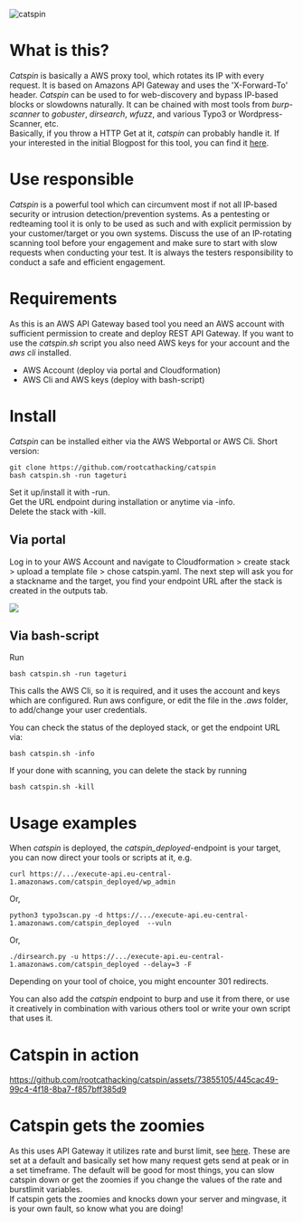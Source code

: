 
![catspin](https://i.chzbgr.com/full/7889062656/h10C497C8/cat-spinning-on-a-roomba "catspin")

# What is this?
*Catspin* is basically a AWS proxy tool, which rotates its IP with every request. It is based on Amazons API Gateway and uses the 'X-Forward-To' header.
*Catspin* can be used to for web-discovery and bypass IP-based blocks or slowdowns naturally. It can be chained with most tools from *burp-scanner* to *gobuster*, *dirsearch*, *wfuzz*, and various Typo3 or Wordpress-Scanner, etc.    
Basically, if you throw a HTTP Get at it, *catspin* can probably handle it. If your interested in the initial Blogpost for this tool, you can find it [here](https://www.rootcat.de/blog/catspin_july22/).

# Use responsible
*Catspin* is a powerful tool which can circumvent most if not all IP-based security or intrusion detection/prevention systems. As a pentesting or redteaming tool it is only to be used as such and with explicit permission by your customer/target or you own systems. Discuss the use of an IP-rotating scanning tool before your engagement and make sure to start with slow requests when conducting your test. It is always the testers responsibility to conduct a safe and efficient engagement.    

# Requirements
As this is an AWS API Gateway based tool you need an AWS account with sufficient permission to create and deploy REST API Gateway.
If you want to use the *catspin.sh* script you also need AWS keys for your account and the *aws cli* installed.

* AWS Account (deploy via portal and Cloudformation)
* AWS Cli and AWS keys (deploy with bash-script)

# Install
*Catspin* can be installed either via the AWS Webportal or AWS Cli.
Short version:
```
git clone https://github.com/rootcathacking/catspin
bash catspin.sh -run tageturi
```

Set it up/install it with -run.   
Get the URL endpoint during installation or anytime via -info.   
Delete the stack with -kill.   


## Via portal
Log in to your AWS Account and navigate to Cloudformation > create stack > upload a template file > chose catspin.yaml. The next step will ask you for a stackname and the target, you find your endpoint URL after the stack is created in the outputs tab.

![](https://github.com/rootcathacking/catspin/blob/main/cloudformation_install.png)

## Via bash-script
Run
```
bash catspin.sh -run tageturi
```
This calls the AWS Cli, so it is required, and it uses the account and keys which are configured. Run aws configure, or edit the file in the *.aws* folder, to add/change your user credentials.

You can check the status of the deployed stack, or get the endpoint URL via:
```
bash catspin.sh -info
```
If your done with scanning, you can delete the stack by running
```
bash catspin.sh -kill
```

# Usage examples
When *catspin* is deployed, the *catspin_deployed*-endpoint is your target, you can now direct your tools or scripts at it, e.g.
```
curl https://.../execute-api.eu-central-1.amazonaws.com/catspin_deployed/wp_admin
```
Or,
```
python3 typo3scan.py -d https://.../execute-api.eu-central-1.amazonaws.com/catspin_deployed  --vuln
```
Or,
```
./dirsearch.py -u https://.../execute-api.eu-central-1.amazonaws.com/catspin_deployed --delay=3 -F
```
Depending on your tool of choice, you might encounter 301 redirects.

You can also add the *catspin* endpoint to burp and use it from there, or use it creatively in combination with various others tool or write your own script that uses it. 

# Catspin in action

https://github.com/rootcathacking/catspin/assets/73855105/445cac49-99c4-4f18-8ba7-f857bff385d9


# Catspin gets the zoomies
As this uses API Gateway it utilizes rate and burst limit, see [here](https://docs.aws.amazon.com/apigateway/latest/developerguide/api-gateway-request-throttling.html). 
These are set at a default and basically set how many request gets send at peak or in a set timeframe. The default will be good for most things, you can slow catspin down or get the zoomies if you change the values of the rate and burstlimit variables.           
If catspin gets the zoomies and knocks down your server and mingvase, it is your own fault, so know what you are doing!

